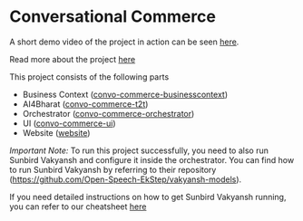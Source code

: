 # Conversational Commerce

A short demo video of the project in action can be seen [here](https://drive.google.com/file/d/1a-AlGHwSaDwlAR9GjOpZIByJPIlSRn2S/view?usp=sharing).

Read more about the project [here](https://website-xidquodbnq-uc.a.run.app)

This project consists of the following parts

- Business Context ([convo-commerce-businesscontext](convo-commerce-businesscontext/README.md))
- AI4Bharat ([convo-commerce-t2t](convo-commerce-t2t/README.md))
- Orchestrator ([convo-commerce-orchestrator](convo-commerce-orchestrator/README.md))
- UI ([convo-commerce-ui](convo-commerce-ui/README.md))
- Website ([website](website/README.md))

*Important Note:* To run this project successfully, you need to also run Sunbird Vakyansh and configure it inside the orchestrator. You can find how to run Sunbird Vakyansh by referring to their repository (https://github.com/Open-Speech-EkStep/vakyansh-models).

If you need detailed instructions on how to get Sunbird Vakyansh running, you can refer to our cheatsheet [here](Vakyansh-Instructions.md)
